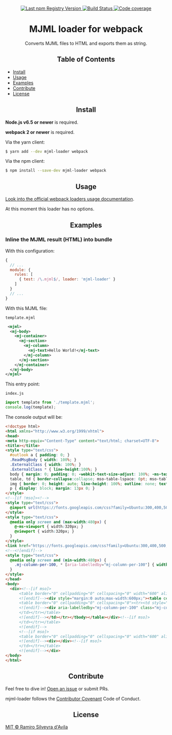 <br />
<div align="center">
  <a href="https://www.npmjs.com/package/mjml-loader">
    <img src="https://img.shields.io/npm/v/mjml-loader.svg?maxAge=86400" alt="Last npm Registry Version">
  </a>
  <a href="https://travis-ci.org/ramasilveyra/mjml-loader?branch=master">
    <img src="https://travis-ci.org/ramasilveyra/mjml-loader.svg?branch=master" alt="Build Status">
  </a>
  <a href="https://codecov.io/github/ramasilveyra/mjml-loader?branch=master">
    <img src="https://img.shields.io/codecov/c/github/ramasilveyra/mjml-loader.svg?branch=master" alt="Code coverage">
  </a>
</div>

<h1 align="center">MJML loader for webpack</h1>

<p align="center">Converts MJML files to HTML and exports them as string.</p>

<h2 align="center">Table of Contents</h2>

- [Install](#install)
- [Usage](#usage)
- [Examples](#examples)
- [Contribute](#contribute)
- [License](#license)

<h2 align="center">Install</h2>

**Node.js v6.5 or newer** is required.

**webpack 2 or newer** is required.

Via the yarn client:

```bash
$ yarn add --dev mjml-loader webpack
```

Via the npm client:

```bash
$ npm install --save-dev mjml-loader webpack
```

<h2 align="center">Usage</h2>


[Look into the official webpack loaders usage documentation](https://webpack.js.org/concepts/loaders/#using-loaders).

At this moment this loader has no options.

<h2 align="center">Examples</h2>

### Inline the MJML result (HTML) into bundle

With this configuration:

```javascript
{
  // ...
  module: {
    rules: [
      { test: /\.mjml$/, loader: 'mjml-loader' }
    ]
  }
  // ...
}
```

With this MJML file:

`template.mjml`
```xml
 <mjml>
  <mj-body>
    <mj-container>
      <mj-section>
        <mj-column>
          <mj-text>Hello World!</mj-text>
        </mj-column>
      </mj-section>
    </mj-container>
  </mj-body>
</mjml>
```

This entry point:

`index.js`
```javascript
import template from './template.mjml';
console.log(template);
```

The console output will be:

```html
<!doctype html>
<html xmlns="http://www.w3.org/1999/xhtml">
<head>
<meta http-equiv="Content-Type" content="text/html; charset=UTF-8">
<title></title>
<style type="text/css">
  #outlook a { padding: 0; }
  .ReadMsgBody { width: 100%; }
  .ExternalClass { width: 100%; }
  .ExternalClass * { line-height:100%; }
  body { margin: 0; padding: 0; -webkit-text-size-adjust: 100%; -ms-text-size-adjust: 100%; }
  table, td { border-collapse:collapse; mso-table-lspace: 0pt; mso-table-rspace: 0pt; }
  img { border: 0; height: auto; line-height: 100%; outline: none; text-decoration: none; -ms-interpolation-mode: bicubic; }
  p { display: block; margin: 13px 0; }
</style>
<!--[if !mso]><!-->
<style type="text/css">
  @import url(https://fonts.googleapis.com/css?family=Ubuntu:300,400,500,700);
</style>
<style type="text/css">
  @media only screen and (max-width:480px) {
    @-ms-viewport { width:320px; }
    @viewport { width:320px; }
  }
</style>
<link href="https://fonts.googleapis.com/css?family=Ubuntu:300,400,500,700" rel="stylesheet" type="text/css">
<!--<![endif]-->
<style type="text/css">
  @media only screen and (min-width:480px) {
    .mj-column-per-100, * [aria-labelledby="mj-column-per-100"] { width:100%!important; }
  }
</style>
</head>
<body>
  <div><!--[if mso]>
      <table border="0" cellpadding="0" cellspacing="0" width="600" align="center" style="width:600px;"><tr><td>
      <![endif]--><div style="margin:0 auto;max-width:600px;"><table cellpadding="0" cellspacing="0" style="font-size:0;width:100%;" align="center" border="0"><tbody><tr><td style="text-align:center;vertical-align:top;font-size:0;padding:20px 0;"><!--[if mso]>
      <table border="0" cellpadding="0" cellspacing="0"><tr><td style="vertical-align:top;width:600px;">
      <![endif]--><div aria-labelledby="mj-column-per-100" class="mj-column-per-100" style="vertical-align:top;display:inline-block;font-size:13px;text-align:left;width:100%;"><table cellpadding="0" cellspacing="0" width="100%" border="0"><tbody><tr><td style="word-break:break-word;font-size:0;padding:10px 25px;" align="left"><div style="cursor:auto;color:#000000;font-family:Ubuntu, Helvetica, Arial, sans-serif;font-size:13px;line-height:22px;">Hello World!</div></td></tr></tbody></table></div><!--[if mso]>
      </td></tr></table>
      <![endif]--></td></tr></tbody></table></div><!--[if mso]>
      </td></tr></table>
      <![endif]-->
      <!--[if mso]>
      <table border="0" cellpadding="0" cellspacing="0" width="600" align="center" style="width:600px;"><tr><td>
      <![endif]--><div></div><!--[if mso]>
      </td></tr></table>
      <![endif]--></div>
</body>
</html>
```

<h2 align="center">Contribute</h2>

Feel free to dive in! [Open an issue](https://github.com/ramasilveyra/mjml-loader/issues/new) or submit PRs.

mjml-loader follows the [Contributor Covenant](http://contributor-covenant.org/version/1/3/0/) Code of Conduct.

<h2 align="center">License</h2>

[MIT © Ramiro Silveyra d'Avila](LICENSE.md)
